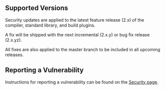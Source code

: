 ## Supported Versions

Security updates are applied to the latest feature release (2.x) of the compiler, standard library, and build plugins.

A fix will be shipped with the next incremental (2.x.y) or bug fix release (2.x.yz).

All fixes are also applied to the master branch to be included in all upcoming releases.

## Reporting a Vulnerability

Instructions for reporting a vulnerability can be found on the [Security page](https://kotlinlang.org/docs/security.html).
